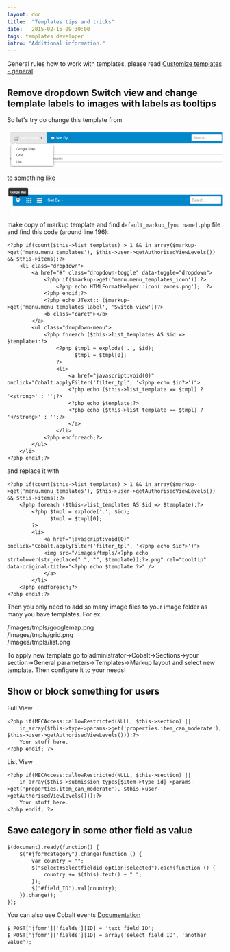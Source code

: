 ```yaml
---
layout: doc
title:  "Templates tips and tricks"
date:   2015-02-15 09:30:00
tags: templates developer
intro: "Additional information."
---
```


<div class="alert">General rules how to work with templates, please read  <a href="/en/cobalt/custom-templates-general/">Customize templates - general</a></div>

## Remove dropdown Switch view and change template labels to images with labels as tooltips

So let's try do change this template from

![Dropdown Switch view markup template](/assets/img/screenshots/markup_template_template_switcher_before.jpg)

to something like

![List Switch view with images markup template](/assets/img/screenshots/markup_template_template_switcher_after.jpg).

make copy of markup template and find `default_markup_[you name].php` file and find this code (around line 196):


    <?php if(count($this->list_templates) > 1 && in_array($markup->get('menu.menu_templates'), $this->user->getAuthorisedViewLevels()) && $this->items):?>
    	<li class="dropdown">
    		<a href="#" class="dropdown-toggle" data-toggle="dropdown">
    			<?php if($markup->get('menu.menu_templates_icon')):?>
    				<?php echo HTMLFormatHelper::icon('zones.png');  ?>
    			<?php endif;?>
    			<?php echo JText::_($markup->get('menu.menu_templates_label', 'Switch view'))?>
    			<b class="caret"></b>
    		</a>
    		<ul class="dropdown-menu">
    			<?php foreach ($this->list_templates AS $id => $template):?>
    				<?php $tmpl = explode('.', $id);
    					  $tmpl = $tmpl[0];
    				?>
    				<li>
    					<a href="javascript:void(0)" onclick="Cobalt.applyFilter('filter_tpl', '<?php echo $id?>')">
    					<?php echo ($this->list_template == $tmpl) ? '<strong>' : '';?>
    					<?php echo $template;?>
    					<?php echo ($this->list_template == $tmpl) ? '</strong>' : '';?>
    					</a>
    				</li>
    			<?php endforeach;?>
    		</ul>
    	</li>
    <?php endif;?>

and replace it with

    <?php if(count($this->list_templates) > 1 && in_array($markup->get('menu.menu_templates'), $this->user->getAuthorisedViewLevels()) && $this->items):?>
    	<?php foreach ($this->list_templates AS $id => $template):?>
    		<?php $tmpl = explode('.', $id);
    			  $tmpl = $tmpl[0];
    		?>
    		<li>
    			<a href="javascript:void(0)" onclick="Cobalt.applyFilter('filter_tpl', '<?php echo $id?>')">
    	        <img src="/images/tmpls/<?php echo strtolower(str_replace(" ", "", $template));?>.png" rel="tooltip" data-original-title="<?php echo $template ?>" />
    			</a>
    		</li>
    	<?php endforeach;?>
    <?php endif;?>

Then you only need to add so many image files to your image folder as many you have templates. For ex.

/images/tmpls/googlemap.png  
/images/tmpls/grid.png  
/images/tmpls/list.png

To apply new template go to administrator->Cobalt->Sections->your section->General parameters->Templates->Markup layout and select new template. Then configure it to your needs!

## Show or block something for users

Full View

	<?php if(MECAccess::allowRestricted(NULL, $this->section) || 
		in_array($this->type->params->get('properties.item_can_moderate'), $this->user->getAuthorisedViewLevels())):?>
		Your stuff here.
	<?php endif; ?>

List View

	<?php if(MECAccess::allowRestricted(NULL, $this->section) || 
		in_array($this->submission_types[$item->type_id]->params->get('properties.item_can_moderate'), $this->user->getAuthorisedViewLevels())):?>
		Your stuff here.
	<?php endif; ?>

## Save category in some other field as value

	$(document).ready(function() {
		$("#jformcategory").change(function () {
			var country = "";
			$("select#selectfieldid option:selected").each(function () {
				country += $(this).text() + " ";
			});
			$("#field_ID").val(country);
		}).change();
	});

You can also use Cobalt events [Documentation](http://docs.mintjoomla.com/en/cobalt/cobalt-events/)

	$_POST['jfomr']['fields'][ID] = 'text field ID';
	$_POST['jfomr']['fields'][ID] = array('select field ID', 'another value');
